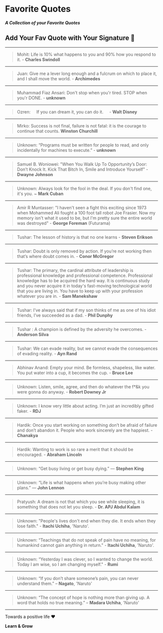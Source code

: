 # Favorite Quotes

##### A Collection of your **Favorite Quotes**

## Add Your Fav Quote with Your Signature :feet:

---

> Mohit: Life is 10% what happens to you and 90% how you respond to it. - **Charles Swindoll**

--- 

> Juan: Give me a lever long enough and a fulcrum on which to place it, and I shall move the world. - **Archimedes**

---

> Muhammad Fiaz Ansari: Don't stop when you'r tired. STOP when you'r DONE. - **unknown**

---

> Ozren: &nbsp;&nbsp;&nbsp; If you can dream it, you can do it. &nbsp;&nbsp;&nbsp;  - **Walt Disney**

---

> Mirko: Success is not final, failure is not fatal: it is the courage to continue that counts. **Winston Churchill**

---

> Unknown: “Programs must be written for people to read, and only incidentally for machines to execute.” - **unknown**

--- 

> Samuel B. Woniowei: "When You Walk Up To Opportunity’s Door: Don’t Knock It. Kick That Bitch In, Smile and Introduce Yourself" - **Dwayne Johnson** 
   
---   

> Unknown: Always look for the fool in the deal. If you don't find one, it's you. ~ **Mark Cuban**

---

> Amir R Muntasser: "I haven't seen a fight this exciting since 1973 when Mohammed Ali fought a 100 foot tall robot Joe Frasier. Now my memory isn't what it used to be, but I'm pretty sure the entire world was destroyed" - **George Foreman** (Futurama)

---

> Tushar: The lesson of history is that no one learns - **Steven Erikson**

---

> Tushar: Doubt is only removed by action. If you’re not working then that’s where doubt comes in. - **Conor McGregor**

---

> Tushar: The primary, the cardinal attribute of leadership is professional knowledge and professional competence. Professional knowledge has to be acquired the hard way. It is continuous study and you never acquire it in today's fast-moving technological world that you are living in. You have to keep up with your profession whatever you are in. - **Sam Manekshaw**

---

> Tushar: I’ve always said that if my son thinks of me as one of his idiot friends, I’ve succeeded as a dad. - **Phil Dunphy**  

---

> Tushar : A champion is defined by the adversity he overcomes. - **Anderson Silva**

---

> Tushar: We can evade reality, but we cannot evade the consequences of evading reality. - **Ayn Rand**

---
> Abhinav Anand: Empty your mind. Be formless, shapeless, like water. You put water into a cup, it becomes the cup. - **Bruce Lee**

---

> Unknown: Listen, smile, agree, and then do whatever the f*&k you were gonna do anyway. - **Robert Downey Jr**

---

> Unknown: I know very little about acting. I’m just an incredibly gifted faker. - **RDJ**

---

> Hardik: Once you start working on something don’t be afraid of failure and don’t abandon it. People who work sincerely are the happiest. - **Chanakya**

---

> Hardik: Wanting to work is so rare a merit that it should be encouraged. - **Abraham Lincoln**

---

> Unknown: “Get busy living or get busy dying.” — **Stephen King**

---

> Unknown: “Life is what happens when you’re busy making other plans.” — **John Lennon**

---

> Pratyush:  A dream is not that which you see while sleeping, it is something that does not let you sleep. - **Dr. APJ Abdul Kalam**

---

> Unknown: "People's lives don't end when they die. It ends when they lose faith." - **Itachi Uchiha**, 'Naruto'.

---

> Unknown: “Teachings that do not speak of pain have no meaning, for humankind cannot gain anything in return." - **Itachi Uchiha**, 'Naruto'.

---

> Unknown: “Yesterday I was clever, so I wanted to change the world. Today I am wise, so I am changing myself." - **Rumi**

---

> Unknown: “If you don’t share someone’s pain, you can never understand them.” – **Nagato**, 'Naruto'

---

> Unknown: “The concept of hope is nothing more than giving up. A word that holds no true meaning.” – **Madara Uchiha**, 'Naruto'

---

Towards a positive life :heart:





**Learn & Grow**
